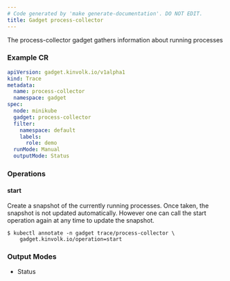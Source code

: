 ```yaml
---
# Code generated by 'make generate-documentation'. DO NOT EDIT.
title: Gadget process-collector
---
```


The process-collector gadget gathers information about running processes

### Example CR

```yaml
apiVersion: gadget.kinvolk.io/v1alpha1
kind: Trace
metadata:
  name: process-collector
  namespace: gadget
spec:
  node: minikube
  gadget: process-collector
  filter:
    namespace: default
    labels:
      role: demo
  runMode: Manual
  outputMode: Status
```

### Operations


#### start

Create a snapshot of the currently running processes. Once taken, the snapshot is not updated automatically. However one can call the start operation again at any time to update the snapshot.

```
$ kubectl annotate -n gadget trace/process-collector \
    gadget.kinvolk.io/operation=start
```

### Output Modes

* Status
